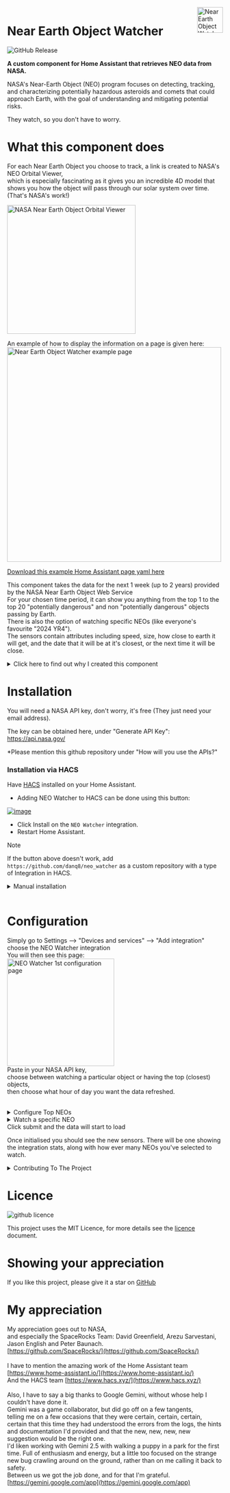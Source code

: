 <img src="https://raw.githubusercontent.com/danq8/neo_watcher/main/icon.png" alt="Near Earth Object Watcher logo" title="Near Earth Object Watcher" align="right" height="60" />

# Near Earth Object Watcher

![GitHub Release](https://img.shields.io/github/v/release/danq8/neo_watcher)

**A custom component for Home Assistant that retrieves NEO data from NASA.**

NASA's Near-Earth Object (NEO) program focuses on detecting, tracking, and characterizing potentially hazardous asteroids and comets that could approach Earth, with the goal of understanding and mitigating potential risks.

They watch, so you don't have to worry.

# What this component does
For each Near Earth Object you choose to track, a link is created to NASA's NEO Orbital Viewer,<br/>which is especially fascinating as it gives you an incredible 4D model that shows you how the object will pass through our solar system over time. <br/>(That's NASA's work!)

<img src="https://raw.githubusercontent.com/danq8/neo_watcher/main/doc/NASA_NEO_Orbital_Viewer.JPG" alt="NASA Near Earth Object Orbital Viewer" title="NASA's Near Earth Object Orbital Viewer" height="300" />

An example of how to display the information on a page is given here:
<img src="https://raw.githubusercontent.com/danq8/neo_watcher/main/doc/Example_Page.JPG" alt="Near Earth Object Watcher example page" title="Near Earth Object Watcher example page" height="500" />

<a href="https://raw.githubusercontent.com/danq8/neo_watcher/main/doc/Example_view.yaml" target=”_blank”>Download this example Home Assistant page yaml here</a><br/>

This component takes the data for the next 1 week (up to 2 years) provided by the NASA Near Earth Object Web Service<br />  For your chosen time period, it can show you anything from the top 1 to the top 20 "potentially dangerous" and non "potentially dangerous" objects passing by Earth.<br />There is also the option of watching specific NEOs (like everyone's favourite "2024 YR4").<br />  The sensors contain attributes including speed, size, how close to earth it will get, and the date that it will be at it's closest, or the next time it will be close.<br />

<details><summary>Click here to find out why I created this component</summary>

I created this Home Assistant integration for two reasons

- Because NASA has made this information public
  
  I had been searching for public API's with interesting information that I could display on HA.<br />  I wanted to learn more about what it takes to create an integration and expose entities with attributes.


- Because the NEO project is a testament to human curiosity and ingenuity.

  It's a reminder that science is not just a subject in school; it's a powerful tool for understanding and safeguarding our world.<br />  The more we know, the less we have to fear, and the more we can appreciate the incredible universe we live in.<br />  This component is meant for people who are curious to know how often large, potentially dangerous objects pass us by on a monthly basis.
  
  If you're looking for an early warning system,<br />   the NASA website and the mainstream news organisations will have the information before it's shown here, sorry.
  
  You can find out more about the NASA project here: https://science.nasa.gov/planetary-defense-neoo/<br />  and here: https://cneos.jpl.nasa.gov/ca/neo_ca_intro.html<br />  and here: https://neo.gsfc.nasa.gov/

  You can find out more about the NASA API here: https://api.nasa.gov/
</details>

# Installation

You will need a NASA API key, don't worry, it's free (They just need your email address).

The key can be obtained here, under "Generate API Key": https://api.nasa.gov/

*Please mention this github repository under "How will you use the APIs?"

### Installation via HACS

Have [HACS](https://hacs.xyz/) installed on your Home Assistant.

* Adding NEO Watcher to HACS can be done using this button:

[![image](https://my.home-assistant.io/badges/hacs_repository.svg)](https://my.home-assistant.io/redirect/hacs_repository/?owner=danq8&amp;repository=neo_watcher&amp;category=integration)

* Click Install on the `NEO Watcher` integration.
* Restart Home Assistant.
> [!NOTE]
> If the button above doesn't work, add `https://github.com/danq8/neo_watcher` as a custom repository with a type of Integration in HACS.

<details><summary>Manual installation</summary>
 
* Copy `neo_watcher`  folder from [latest release](https://github.com/danq8/neo_watcher/releases/latest) to [`custom_components` folder](https://developers.home-assistant.io/docs/creating_integration_file_structure/#where-home-assistant-looks-for-integrations) in your config directory.
* Restart the Home Assistant.
* go to Settings --> Devices & services, and click on "+ ADD INTEGRATION"
* Search for NEO Watcher, click on the result, enter your API key and click SUBMIT.
</details>
<br/>

# Configuration

Simply go to Settings --> "Devices and services" --> "Add integration"<br/>choose the NEO Watcher integration<br/>
You will then see this page:<br/>
<img src="https://raw.githubusercontent.com/danq8/neo_watcher/main/doc/Config_Page_1.JPG" alt="NEO Watcher 1st configuration page" title="NEO Watcher 1st configuration page" height="250" /><br/>
Paste in your NASA API key,<br/>choose between watching a particular object or having the top (closest) objects,<br/>then choose what hour of day you want the data refreshed.<br/><br/>

<details><summary>Configure Top NEOs</summary>
<img src="https://raw.githubusercontent.com/danq8/neo_watcher/main/doc/Config_Page_2a.JPG" alt="NEO Watcher 2nd configuration page" title="NEO Watcher 2nd configuration page" height="250" /><br/>
Here you'll be able to choose how far to look into the future in weeks (Maximum 2 years).<br/>
As well as whether you just want just the first closest top objects (potentially dangerous and non-potentially dangerous) all the way up to the top 20 objects.
</details>
<details><summary>Watch a specific NEO</summary>
<img src="https://raw.githubusercontent.com/danq8/neo_watcher/main/doc/Config_Page_2b.JPG" alt="NEO Watcher 3rd configuration page" title="NEO Watcher 3rd configuration page" height="250" /><br/>
Here you'll simply need to type in the name or designation of the object.<br/>(You can find these on NASA's NEO page: [https://cneos.jpl.nasa.gov/ca/](https://cneos.jpl.nasa.gov/ca/)<br/>
</details>
Click submit and the data will start to load<br/>

Once initialised you should see the new sensors. There will be one showing the integration stats, along with how ever many NEOs you've selected to watch.



 
<details><summary>Contributing To The Project</summary>
![python badge](https://img.shields.io/badge/Made%20with-Python-orange)
![github contributors](https://img.shields.io/github/contributors/danq8/neo_watcher?color=orange)
![last commit](https://img.shields.io/github/last-commit/danq8/neo_watcher?color=orange)

There are several ways of contributing to this project, they include:

- Suggesting new sensors or NEO information as a feature request

  using this link: [Request a feature](https://github.com/danq8/neo_watcher/issues/new?template=FEATURE-REQUEST.yml)


- Adding new sensors
- Updating or improving the documentation
- Helping answer/fix any issues raised

  For further details see [contributing](/doc/contributing.md) guidelines.
</details>

# Licence

![github licence](https://img.shields.io/badge/Licence-MIT-orange)

This project uses the MIT Licence, for more details see the <a href="/doc/LICENSE">licence</a> document.

# Showing your appreciation

If you like this project, please give it a star on [GitHub](https://github.com/danq8/neo_watcher)

# My appreciation

My appreciation goes out to NASA,<br/>
and especially the SpaceRocks Team: David Greenfield, Arezu Sarvestani, Jason English and Peter Baunach.<br/>
[https://github.com/SpaceRocks/](https://github.com/SpaceRocks/)<br/><br/>
I have to mention the amazing work of the Home Assistant team [https://www.home-assistant.io/](https://www.home-assistant.io/)<br/>
And the HACS team [https://www.hacs.xyz/](https://www.hacs.xyz/)<br/><br/>
Also, I have to say a big thanks to Google Gemini, without whose help I couldn't have done it.<br/>Gemini was a game collaborator, but did go off on a few tangents,<br/> telling me on a few occasions that they were certain, certain, certain, certain that this time they had understood the errors from the logs, the hints and documentation I'd provided and that the new, new, new, new suggestion would be the right one.<br/>I'd liken working with Gemini 2.5 with walking a puppy in a park for the first time. Full of enthusiasm and energy, but a little too focused on the strange new bug crawling around on the ground, rather than on me calling it back to safety.<br/>Between us we got the job done, and for that I'm grateful.<br/>
[https://gemini.google.com/app](https://gemini.google.com/app)
